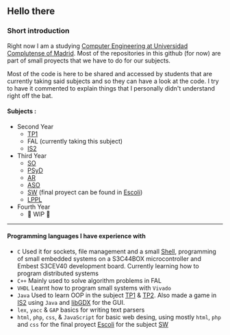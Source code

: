 ## Hello there 

### Short introduction
Right now I am a studying [Computer Engineering at Universidad Complutense of Madrid](https://www.ucm.es/estudios/grado-ingenieriadecomputadores). Most of the repositories in this github (for now) are part of small proyects that we have to do for our subjects.

Most of the code is here to be shared and accessed by students that are currently taking said subjects and so they can have a look at the code. I try to have it commented to explain things that I personally didn't understand right off the bat.

<!--
--------
### Currently learning
<p align="center">
  <a href="https://skillicons.dev">
    <img src="https://skillicons.dev/icons?i=rust" />
  </a>
</p>

### Familiar with
<p align="Center">  
  <a href="https://skillicons.dev">
    <img src="https://skillicons.dev/icons?i=c,cpp,java,bash,md,php,html," />
  </a>
</p>
 ![aluque1's Stats](https://github-readme-stats.vercel.app/api?username=aluque1&theme=monokai&show_icons=true&hide_border=true&count_private=true) 

--------
-->
#### Subjects :       
- Second Year
  - [TP1](https://github.com/aluque1/TP1)
  - FAL (currently taking this subject) <!--(https://github.com/aluque1/FAL) -->
  - [IS2](https://github.com/aluque1/IS2)
- Third Year
  - [SO](https://github.com/aluque1/SO)
  - [PSyD](https://github.com/aluque1/PSyD)
  - [AR](https://github.com/aluque1/AR)
  - [ASO](https://github.com/aluque1/ASO)
  - [SW](https://github.com/aluque1/SW) (final proyect can be found in [Escoli](https://github.com/IgnaciosConQueso/Escoli))
  - [LPPL](https://github.com/aluque1/LPPL)
- Fourth Year
  - 🚧 WIP 🚧
 
--------

#### Programming languages I have experience with
- `C` Used it for sockets, file management and a small [Shell](https://github.com/aluque1/ASO/tree/main/ejercicioShell), programming of small embedded systems on a S3C44BOX microcontroller and Embest S3CEV40 development board. Currently learning how to program distributed systems
- `C++` Mainly used to solve algorithm problems in FAL
- `VHDL` Learnt how to program small systems with `Vivado`
- `Java` Used to learn OOP in the subject [TP1](https://www.ucm.es/estudios/grado-ingenieriadecomputadores-plan-805481) & [TP2](https://www.ucm.es/estudios/grado-ingenieriadecomputadores-plan-805482). Also made a game in [IS2](https://github.com/aluque1/IS2) using `Java` and [libGDX](https://libgdx.com/) for the GUI.
- `lex`, `yacc` & `GAP` basics for writing text parsers
- `html`, `php`, `css`, & `JavaScript` for basic web desing, using mostly `html`, `php` and `css` for the final proyect [Escoli](https://github.com/IgnaciosConQueso/Escoli) for the subject [SW](https://github.com/aluque1/SW)

<!--
**aluque1/aluque1** is a ✨ _special_ ✨ repository because its `README.md` (this file) appears on your GitHub profile.

Here are some ideas to get you started:

-🔭 I’m currently working on ...
- 🌱 I’m currently learning ...
- 👯 I’m looking to collaborate on ...
- 🤔 I’m looking for help with ...
- 💬 Ask me about ...
- 📫 How to reach me: ...
- 😄 Pronouns: ...
- ⚡ Fun fact: ...
-->
